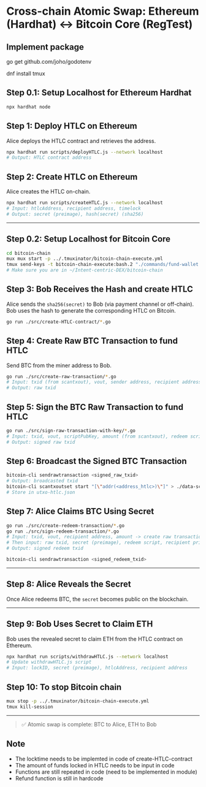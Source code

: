 # Cross-chain Atomic Swap: Ethereum (Hardhat) ↔ Bitcoin Core (RegTest)

## Implement package
go get github.com/joho/godotenv

dnf install tmux


## Step 0.1: Setup Localhost for Ethereum Hardhat
```bash
npx hardhat node
```

## Step 1: Deploy HTLC on Ethereum
Alice deploys the HTLC contract and retrieves the address.

```bash
npx hardhat run scripts/deployHTLC.js --network localhost
# Output: HTLC contract address
```

## Step 2: Create HTLC on Ethereum
Alice creates the HTLC on-chain.

```bash
npx hardhat run scripts/createHTLC.js --network localhost
# Input: htlcAddress, recipient address, timelock
# Output: secret (preimage), hash(secret) (sha256)
```

---

## Step 0.2: Setup Localhost for Bitcoin Core
```bash
cd bitcoin-chain
mux mux start -p ../.tmuxinator/bitcoin-chain-execute.yml
tmux send-keys -t bitcoin-chain-execute:bash.2 "./commands/fund-wallet.sh" C-m
# Make sure you are in ~/Intent-centric-DEX/bitcoin-chain
```

## Step 3: Bob Receives the Hash and create HTLC 
Alice sends the `sha256(secret)` to Bob (via payment channel or off-chain).
Bob uses the hash to generate the corresponding HTLC on Bitcoin.
```bash
go run ./src/create-HTLC-contract/*.go
```

## Step 4: Create Raw BTC Transaction to fund HTLC
Send BTC from the miner address to Bob.

```bash
go run ./src/create-raw-transaction/*.go
# Input: txid (from scantxout), vout, sender address, recipient address
# Output: raw txid
```

## Step 5: Sign the BTC Raw Transaction to fund HTLC
```bash
go run ./src/sign-raw-transaction-with-key/*.go
# Input: txid, vout, scriptPubKey, amount (from scantxout), redeem script, raw txid, sender private key
# Output: signed raw txid
```

## Step 6: Broadcast the Signed BTC Transaction
```bash
bitcoin-cli sendrawtransaction <signed_raw_txid>
# Output: broadcasted txid
bitcoin-cli scantxoutset start "[\"addr(<address_htlc>)\"]" > ./data-script/utxo-htlc.json
# Store in utxo-htlc.json

```

## Step 7: Alice Claims BTC Using Secret
```bash
go run ./src/create-redeem-transaction/*.go
go run ./src/sign-redeem-transaction/*.go
# Input: txid, vout, recipient address, amount -> create raw transaction
# Then input: raw txid, secret (preimage), redeem script, recipient private key, recipient public key
# Output: signed redeem txid
```

```bash
bitcoin-cli sendrawtransaction <signed_redeem_txid>
```

---

## Step 8: Alice Reveals the Secret
Once Alice redeems BTC, the `secret` becomes public on the blockchain.

---

## Step 9: Bob Uses Secret to Claim ETH
Bob uses the revealed secret to claim ETH from the HTLC contract on Ethereum.

```bash
npx hardhat run scripts/withdrawHTLC.js --network localhost
# Update withdrawHTLC.js script
# Input: lockID, secret (preimage), htlcAddress, recipient address
```

## Step 10: To stop Bitcoin chain
```bash
mux stop -p ../.tmuxinator/bitcoin-chain-execute.yml
tmux kill-session
```

---

> ✅ Atomic swap is complete: BTC to Alice, ETH to Bob

## Note
- The locktime needs to be implemted in code of create-HTLC-contract
- The amount of funds locked in HTLC needs to be input in code
- Functions are still repeated in code (need to be implemented in module)
- Refund function is still in hardcode
